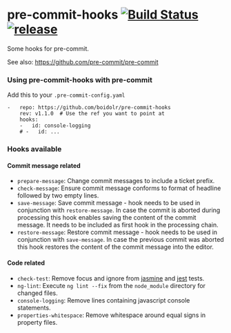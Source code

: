 pre-commit-hooks [![Build Status](https://travis-ci.org/boidolr/pre-commit-hooks.svg?branch=master)](https://travis-ci.org/boidolr/pre-commit-hooks) [![release](https://img.shields.io/github/v/release/boidolr/pre-commit-hooks)](https://github.com/boidolr/pre-commit-hooks/releases/latest)
================

Some hooks for pre-commit.

See also: https://github.com/pre-commit/pre-commit


### Using pre-commit-hooks with pre-commit

Add this to your `.pre-commit-config.yaml`

    -   repo: https://github.com/boidolr/pre-commit-hooks
        rev: v1.1.0  # Use the ref you want to point at
        hooks:
        -   id: console-logging
        # -   id: ...


### Hooks available

#### Commit message related

- `prepare-message`: Change commit messages to include a ticket prefix.
- `check-message`: Ensure commit message conforms to format of headline followed by two empty lines.
- `save-message`: Save commit message - hook needs to be used in conjunction with `restore-message`.
    In case the commit is aborted during processing this hook enables saving the content of the commit message.
    It needs to be included as first hook in the processing chain.
- `restore-message`: Restore commit message - hook needs to be used in conjunction with `save-message`.
    In case the previous commit was aborted this hook restores the content of the commit message into the editor.

#### Code related

- `check-test`: Remove focus and ignore from [jasmine](https://jasmine.github.io/) and [jest](https://jestjs.io/) tests.
- `ng-lint`: Execute `ng lint --fix` from the `node_module` directory for changed files.
- `console-logging`: Remove lines containing javascript console statements.
- `properties-whitespace`: Remove whitespace around equal signs in property files.
